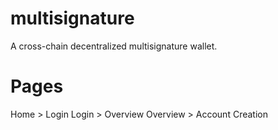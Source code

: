 # multisignature
A cross-chain decentralized multisignature wallet.


# Pages
Home > Login
Login > Overview
Overview > Account Creation
